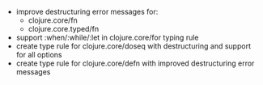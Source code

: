 - improve destructuring error messages for:
  - clojure.core/fn
  - clojure.core.typed/fn
- support :when/:while/:let in clojure.core/for typing rule
- create type rule for clojure.core/doseq with destructuring and support for all options
- create type rule for clojure.core/defn with improved destructuring error messages
